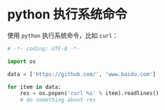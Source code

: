 # python 执行系统命令

使用 `python` 执行系统命令，比如 `curl`：

```py
# -*- coding: UTF-8 -*-

import os

data = ['https://github.com/', 'www.baidu.com']

for item in data:
    res = os.popen('curl %s' % item).readlines()
    # do something about res
```